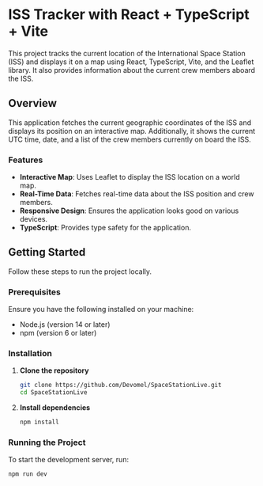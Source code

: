 # ISS Tracker with React + TypeScript + Vite

This project tracks the current location of the International Space Station (ISS) and displays it on a map using React, TypeScript, Vite, and the Leaflet library. It also provides information about the current crew members aboard the ISS.

## Overview

This application fetches the current geographic coordinates of the ISS and displays its position on an interactive map. Additionally, it shows the current UTC time, date, and a list of the crew members currently on board the ISS.

### Features

- **Interactive Map**: Uses Leaflet to display the ISS location on a world map.
- **Real-Time Data**: Fetches real-time data about the ISS position and crew members.
- **Responsive Design**: Ensures the application looks good on various devices.
- **TypeScript**: Provides type safety for the application.


## Getting Started

Follow these steps to run the project locally.

### Prerequisites

Ensure you have the following installed on your machine:
- Node.js (version 14 or later)
- npm (version 6 or later)

### Installation

1. **Clone the repository**
    ```bash
    git clone https://github.com/Devomel/SpaceStationLive.git
    cd SpaceStationLive
    ```

2. **Install dependencies**
    ```bash
    npm install
    ```

### Running the Project

To start the development server, run:
```bash
npm run dev

